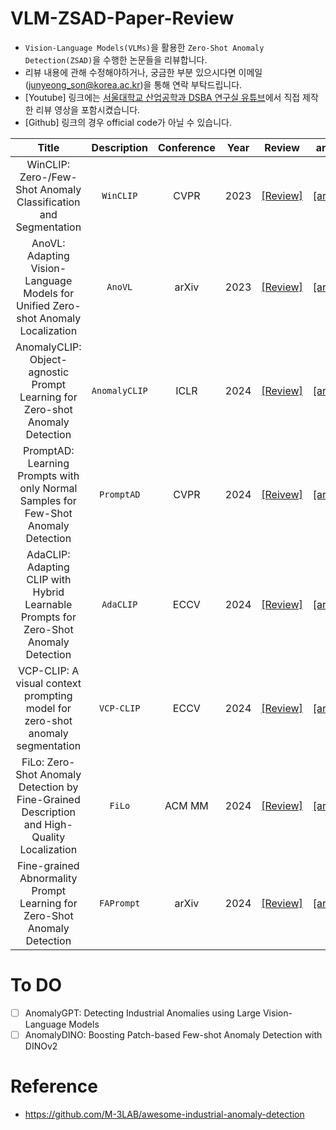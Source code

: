 # VLM-ZSAD-Paper-Review
- `Vision-Language Models(VLMs)`을 활용한 `Zero-Shot Anomaly Detection(ZSAD)`을 수행한 논문들을 리뷰합니다.
- 리뷰 내용에 관해 수정해야하거나, 궁금한 부분 있으시다면 이메일(junyeong_son@korea.ac.kr)을 통해 연락 부탁드립니다.
- [Youtube] 링크에는 [서울대학교 산업공학과 DSBA 연구실 유튜브](https://www.youtube.com/@dsba2979)에서 직접 제작한 리뷰 영상을 포함시켰습니다.
- [Github] 링크의 경우 official code가 아닐 수 있습니다.

|Title|Description|Conference|Year|Review|arXiv|Github|Youtube|
|:---:|:---:|:---:|:---:|:---:|:---:|:---:|:---:|
|WinCLIP: Zero-/Few-Shot Anomaly Classification and Segmentation|`WinCLIP`|CVPR|2023|[[Review]](https://junyeongson.notion.site/WinCLIP-Zero-Few-Shot-Anomaly-Classification-and-Segmentation-754a97a047d54d14935a288a4e1a3dfa?pvs=4)|[[arXiv]](https://arxiv.org/abs/2303.14814)|[[Github]](https://github.com/caoyunkang/WinClip)|--|
|AnoVL: Adapting Vision-Language Models for Unified Zero-shot Anomaly Localization|`AnoVL`|arXiv|2023|[[Review]](http://junyeongson.notion.site)|[[arXiv]](https://arxiv.org/abs/2308.15939)|[[Github]](https://github.com/hq-deng/AnoVL)|--|
|AnomalyCLIP: Object-agnostic Prompt Learning for Zero-shot Anomaly Detection|`AnomalyCLIP`|ICLR|2024|[[Review]](https://junyeongson.notion.site/AnomalyCLIP-Object-agnostic-Prompt-Learning-for-Zero-shot-Anomaly-Detection-19671f2b702643149d8ad082b85ed0ce?pvs=4)|[[arXiv]](https://arxiv.org/abs/2310.18961)|[[Github]](https://github.com/zqhang/AnomalyCLIP)|[[Youtube]](https://youtu.be/hUNCFcBdDDs?si=WVG3JQp9v-vlk9LJ)|
|PromptAD: Learning Prompts with only Normal Samples for Few-Shot Anomaly Detection|`PromptAD`|CVPR|2024|[[Reivew]](https://junyeongson.notion.site/PromptAD-Learning-Prompts-with-only-Normal-Samples-for-Few-Shot-Anomaly-Detection-c3c472d0913d43969ffcc83d7fce456b?pvs=4)|[[arXiv]](https://arxiv.org/abs/2404.05231)|[[Github]](https://github.com/FuNz-0/PromptAD)|--|
|AdaCLIP: Adapting CLIP with Hybrid Learnable Prompts for Zero-Shot Anomaly Detection|`AdaCLIP`|ECCV|2024|[[Review]](https://junyeongson.notion.site/AdaCLIP-Adapting-CLIP-with-Hybrid-Learnable-Prompts-for-Zero-Shot-Anomaly-Detection-07a5772bf2104dc09e05dbdc94913b9e?pvs=4)|[[arXiv]](https://arxiv.org/abs/2407.15795)|[[Github]](https://github.com/caoyunkang/AdaCLIP)|[[Youtube]](https://youtu.be/ZPWGbg3Knqo?si=ZCdMAGclkmzVh2zx)|
|VCP-CLIP: A visual context prompting model for zero-shot anomaly segmentation|`VCP-CLIP`|ECCV|2024|[[Review]](https://junyeongson.notion.site/VCP-CLIP-A-visual-context-prompting-model-for-zero-shot-anomaly-segmentation-36c03a29db1245cc8ffa5f0173a264a3?pvs=4)|[[arXiv]](https://arxiv.org/abs/2407.12276)|[[Github]](https://github.com/xiaozhen228/VCP-CLIP)|--|
|FiLo: Zero-Shot Anomaly Detection by Fine-Grained Description and High-Quality Localization|`FiLo`|ACM MM|2024|[[Review]](https://junyeongson.notion.site/FiLo-Zero-Shot-Anomaly-Detection-by-Fine-Grained-Description-and-High-Quality-Localization-d5b84f29d76840fd86fa71b2e57450d9?pvs=4)|[[arXiv]](https://arxiv.org/abs/2404.13671)|[[Github]](https://github.com/CASIA-IVA-Lab/FiLo)|--|
|Fine-grained Abnormality Prompt Learning for Zero-Shot Anomaly Detection|`FAPrompt`|arXiv|2024|[[Review]](https://junyeongson.notion.site/Fine-Grained-Abnormality-Prompt-Learning-for-Zero-Shot-Anomaly-Detection-1285159f402d80b98358d2d1a81a5190?pvs=4)|[[arXiv]](https://arxiv.org/abs/2410.10289)|[[Github]](https://github.com/mala-lab/FAPrompt)|--|

# To DO
- [ ] AnomalyGPT: Detecting Industrial Anomalies using Large Vision-Language Models
- [ ] AnomalyDINO: Boosting Patch-based Few-shot Anomaly Detection with DINOv2

# Reference
- https://github.com/M-3LAB/awesome-industrial-anomaly-detection
